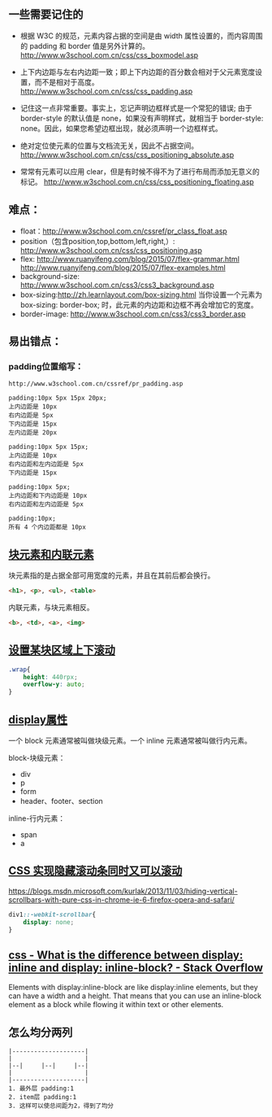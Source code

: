 
## 一些需要记住的
- 根据 W3C 的规范，元素内容占据的空间是由 width 属性设置的，而内容周围的 padding 和 border 值是另外计算的。
http://www.w3school.com.cn/css/css_boxmodel.asp

- 上下内边距与左右内边距一致；即上下内边距的百分数会相对于父元素宽度设置，而不是相对于高度。
http://www.w3school.com.cn/css/css_padding.asp

- 记住这一点非常重要。事实上，忘记声明边框样式是一个常犯的错误;
由于 border-style 的默认值是 none，如果没有声明样式，就相当于 border-style: none。因此，如果您希望边框出现，就必须声明一个边框样式。


- 绝对定位使元素的位置与文档流无关，因此不占据空间。
http://www.w3school.com.cn/css/css_positioning_absolute.asp

- 常常有元素可以应用 clear，但是有时候不得不为了进行布局而添加无意义的标记。
http://www.w3school.com.cn/css/css_positioning_floating.asp



## 难点：
- float：http://www.w3school.com.cn/cssref/pr_class_float.asp
- position（包含position,top,bottom,left,right,）: http://www.w3school.com.cn/css/css_positioning.asp
- flex: 
    http://www.ruanyifeng.com/blog/2015/07/flex-grammar.html
    http://www.ruanyifeng.com/blog/2015/07/flex-examples.html
- background-size: http://www.w3school.com.cn/css3/css3_background.asp
- box-sizing:http://zh.learnlayout.com/box-sizing.html
    当你设置一个元素为 box-sizing: border-box; 时，此元素的内边距和边框不再会增加它的宽度。
- border-image: http://www.w3school.com.cn/css3/css3_border.asp    

## 易出错点：
### padding位置缩写：
```
http://www.w3school.com.cn/cssref/pr_padding.asp

padding:10px 5px 15px 20px;
上内边距是 10px
右内边距是 5px
下内边距是 15px
左内边距是 20px

padding:10px 5px 15px;
上内边距是 10px
右内边距和左内边距是 5px
下内边距是 15px

padding:10px 5px;
上内边距和下内边距是 10px
右内边距和左内边距是 5px

padding:10px;
所有 4 个内边距都是 10px
```


## [块元素和内联元素](http://www.w3school.com.cn/html/html_blocks.asp)

块元素指的是占据全部可用宽度的元素，并且在其前后都会换行。
```html
<h1>, <p>, <ul>, <table>
```

内联元素，与块元素相反。
```html
<b>, <td>, <a>, <img>
```

## [设置某块区域上下滚动](http://www.w3school.com.cn/cssref/pr_overflow-y.asp)
```css
.wrap{
    height: 440rpx;
    overflow-y: auto;
}
```


## [display属性](http://zh.learnlayout.com/display.html)
一个 block 元素通常被叫做块级元素。一个 inline 元素通常被叫做行内元素。

block-块级元素：
- div
- p
- form
- header、footer、section

inline-行内元素：
- span
- a


## [CSS 实现隐藏滚动条同时又可以滚动](https://blog.niceue.com/front-end-development/hide-scrollbar-but-still-scrollable-using-css.html)
https://blogs.msdn.microsoft.com/kurlak/2013/11/03/hiding-vertical-scrollbars-with-pure-css-in-chrome-ie-6-firefox-opera-and-safari/
```css
div1::-webkit-scrollbar{
    display: none;
}
```

## [css - What is the difference between display: inline and display: inline-block? - Stack Overflow](https://stackoverflow.com/questions/8969381/what-is-the-difference-between-display-inline-and-display-inline-block?noredirect=1&lq=1)
Elements with display:inline-block are like display:inline elements, but they can have a width and a height. That means that you can use an inline-block element as a block while flowing it within text or other elements.

## 怎么均分两列
```
|--------------------|
|                    | 
|--|     |--|     |--| 
|                    | 
|--------------------|
1. 最外层 padding:1
2. item层 padding:1
3. 这样可以使总间距为2，得到了均分
```
